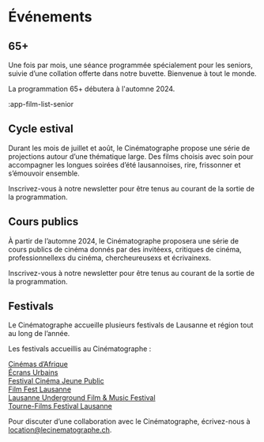 # Événements

## 65+

Une fois par mois, une séance programmée spécialement pour les seniors, suivie d’une collation offerte dans notre
buvette. Bienvenue à tout le monde. 

La programmation 65+ débutera à l'automne 2024. 


:app-film-list-senior

## Cycle estival

Durant les mois de juillet et août, le Cinématographe propose une série de projections autour d’une thématique large.
Des films choisis avec soin pour accompagner les longues soirées d’été lausannoises, rire, frissonner et s’émouvoir
ensemble.

Inscrivez-vous à notre newsletter pour être tenus au courant de la sortie de la programmation.


## Cours publics

À partir de l’automne 2024, le Cinématographe proposera une série de cours publics de cinéma donnés par des invitéexs,
critiques de cinéma, professionnellexs du cinéma, chercheureusexs et écrivainexs.

Inscrivez-vous à notre newsletter pour être tenus au courant de la sortie de la programmation.


## Festivals

Le Cinématographe accueille plusieurs festivals de Lausanne et région tout au long de l’année.

Les festivals accueillis au Cinématographe :

[Cinémas d’Afrique](https://www.cine-afrique.ch)  
[Écrans Urbains](https://ecrans-urbains.ch/)  
[Festival Cinéma Jeune Public](https://festivalcinemajeunepublic.ch)  
[Film Fest Lausanne](https://www.filmfest-lausanne.ch)  
[Lausanne Underground Film & Music Festival](https://luff.ch)  
[Tourne-Films Festival Lausanne](https://tffl.ch)  

Pour discuter d’une collaboration avec le Cinématographe, écrivez-nous à [location@lecinematographe.ch](mailto:location@lecinematographe.ch).
